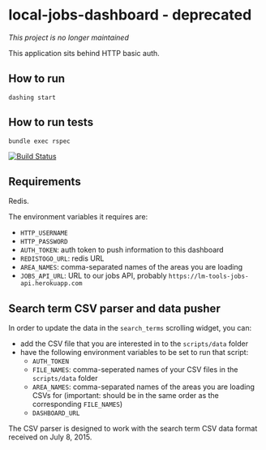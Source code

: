 # local-jobs-dashboard - deprecated

*This project is no longer maintained*

This application sits behind HTTP basic auth.

## How to run

`dashing start`

## How to run tests

`bundle exec rspec`

[![Build Status](https://magnum.travis-ci.com/lm-tools/local-jobs-dashboard.svg?token=1yXmNiym2JwJbW7AYq7B)](https://magnum.travis-ci.com/lm-tools/local-jobs-dashboard)

## Requirements

Redis.

The environment variables it requires are:

* `HTTP_USERNAME`
* `HTTP_PASSWORD`
* `AUTH_TOKEN`: auth token to push information to this dashboard
* `REDISTOGO_URL`: redis URL
* `AREA_NAMES`: comma-separated names of the areas you are loading
* `JOBS_API_URL`: URL to our jobs API, probably `https://lm-tools-jobs-api.herokuapp.com`

## Search term CSV parser and data pusher

In order to update the data in the `search_terms` scrolling widget, you can:
- add the CSV file that you are interested in to the `scripts/data` folder
- have the following environment variables to be set to run that script:
  * `AUTH_TOKEN`
  * `FILE_NAMES`: comma-seperated names of your CSV files in the `scripts/data` folder
  * `AREA_NAMES`: comma-separated names of the areas you are loading CSVs for (important: should be in the same order as the corresponding `FILE_NAMES`)
  * `DASHBOARD_URL`

The CSV parser is designed to work with the search term CSV data format received on July 8, 2015.
